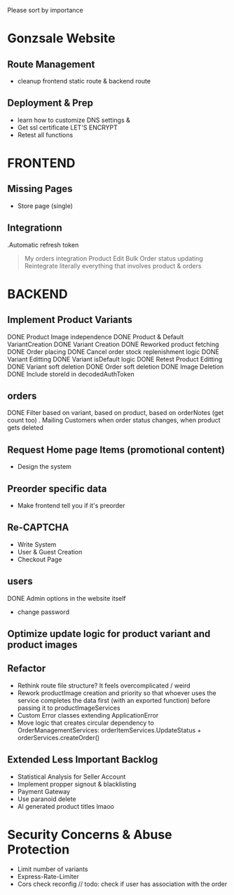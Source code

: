Please sort by importance
# Gonzsale Website
## Route Management
- cleanup frontend static route & backend route

## Deployment & Prep
- learn how to customize DNS settings &
- Get ssl certificate LET'S ENCRYPT
- Retest all functions

# FRONTEND
## Missing Pages
- Store page (single)

## Integrationn
.Automatic refresh token
> My orders integration
> Product Edit
> Bulk Order status updating
> Reintegrate literally everything that involves product & orders

# BACKEND
## Implement Product Variants
DONE Product Image independence
DONE Product & Default VariantCreation
DONE Variant Creation
DONE Reworked product fetching
DONE Order placing
    DONE Cancel order stock replenishment logic
DONE Variant Editting
    DONE Variant isDefault logic
DONE Retest Product Editting
DONE Variant soft deletion
DONE Order soft deletion
DONE Image Deletion
DONE Include storeId in decodedAuthToken

## orders
DONE Filter based on variant, based on product, based on orderNotes (get count too)
. Mailing Customers when order status changes, when product gets deleted 

## Request Home page Items (promotional content)
- Design the system

## Preorder specific data
- Make frontend tell you if it's preorder

## Re-CAPTCHA
- Write System
- User & Guest Creation
- Checkout Page

## users
DONE Admin options in the website itself
- change password

## Optimize update logic for product variant and product images

## Refactor
- Rethink route file structure? It feels overcomplicated / weird
- Rework productImage creation and priority so that whoever uses the service completes the data first (with an exported function) before passing it to productImageServices
- Custom Error classes extending ApplicationError
- Move logic that creates circular dependency to OrderManagementServices: orderItemServices.UpdateStatus + orderServices.createOrder()

## Extended Less Important Backlog
- Statistical Analysis for Seller Account
- Implement propper signout & blacklisting 
- Payment Gateway
- Use paranoid delete
- AI generated product titles lmaoo

# Security Concerns & Abuse Protection
- Limit number of variants
- Express-Rate-Limiter
- Cors check reconfig
// todo: check if user has association with the order